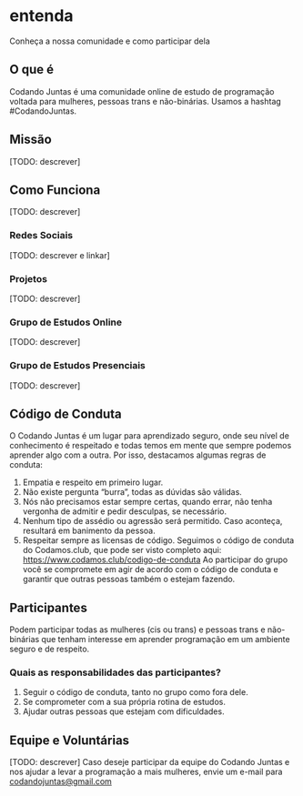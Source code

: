 # entenda
Conheça a nossa comunidade e como participar dela

## O que é
Codando Juntas é uma comunidade online de estudo de programação voltada para mulheres, pessoas trans e não-binárias. Usamos a hashtag #CodandoJuntas.

## Missão
[TODO: descrever]

## Como Funciona
[TODO: descrever]
### Redes Sociais
[TODO: descrever e linkar]
### Projetos
[TODO: descrever]
### Grupo de Estudos Online
[TODO: descrever]
### Grupo de Estudos Presenciais
[TODO: descrever]


## Código de Conduta
O Codando Juntas é um lugar para aprendizado seguro, onde seu nível de conhecimento é respeitado e todas temos em mente que sempre podemos aprender algo com a outra.
Por isso, destacamos algumas regras de conduta:
1. Empatia e respeito em primeiro lugar.
2. Não existe pergunta “burra”, todas as dúvidas são válidas.
3. Nós não precisamos estar sempre certas, quando errar, não tenha vergonha de admitir e pedir desculpas, se necessário.
4. Nenhum tipo de assédio ou agressão será permitido. Caso aconteça, resultará em banimento da pessoa.
5. Respeitar sempre as licensas de código.
Seguimos o código de conduta do Codamos.club, que pode ser visto completo aqui: https://www.codamos.club/codigo-de-conduta
Ao participar do grupo você se compromete em agir de acordo com o código de conduta e garantir que outras pessoas também o estejam fazendo.

## Participantes
Podem participar todas as mulheres (cis ou trans) e pessoas trans e não-binárias que tenham interesse em aprender programação em um ambiente seguro e de respeito.
### Quais as responsabilidades das participantes?
1. Seguir o código de conduta, tanto no grupo como fora dele.
2. Se comprometer com a sua própria rotina de estudos.
3. Ajudar outras pessoas que estejam com dificuldades.

## Equipe e Voluntárias
[TODO: descrever]
Caso deseje participar da equipe do Codando Juntas e nos ajudar a levar a programação a mais mulheres, envie um e-mail para codandojuntas@gmail.com
